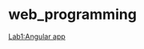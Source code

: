 # web_programming
[Lab1:Angular app](https://github.com/yuliaraitsyna/web_programming/tree/main/lab1)
